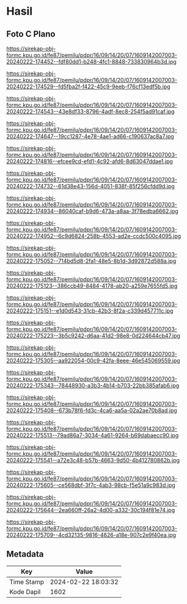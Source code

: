 # Hasil

## Foto C Plano

https://sirekap-obj-formc.kpu.go.id/fe87/pemilu/pdpr/16/09/14/20/07/1609142007003-20240222-174452--fdf80dd1-b248-4fc1-8848-733830964b3d.jpg

https://sirekap-obj-formc.kpu.go.id/fe87/pemilu/pdpr/16/09/14/20/07/1609142007003-20240222-174529--fd5fba2f-f422-45c9-9eeb-f76cf13edf5b.jpg

https://sirekap-obj-formc.kpu.go.id/fe87/pemilu/pdpr/16/09/14/20/07/1609142007003-20240222-174543--43e8df33-8796-4adf-8ec8-254f5ad91caf.jpg

https://sirekap-obj-formc.kpu.go.id/fe87/pemilu/pdpr/16/09/14/20/07/1609142007003-20240222-174647--19cc1287-4e78-4ae1-ad66-c190637ac8a7.jpg

https://sirekap-obj-formc.kpu.go.id/fe87/pemilu/pdpr/16/09/14/20/07/1609142007003-20240222-174816--efcee9cd-efd1-4c92-afd6-8d63047ddae1.jpg

https://sirekap-obj-formc.kpu.go.id/fe87/pemilu/pdpr/16/09/14/20/07/1609142007003-20240222-174732--61d38e43-156d-4051-838f-85f256cfdd9d.jpg

https://sirekap-obj-formc.kpu.go.id/fe87/pemilu/pdpr/16/09/14/20/07/1609142007003-20240222-174934--86040caf-b9d6-473a-a8aa-3f78edba6662.jpg

https://sirekap-obj-formc.kpu.go.id/fe87/pemilu/pdpr/16/09/14/20/07/1609142007003-20240222-174952--6c9d6824-258b-4553-ad2e-ccdc500c4095.jpg

https://sirekap-obj-formc.kpu.go.id/fe87/pemilu/pdpr/16/09/14/20/07/1609142007003-20240222-175052--714bd5d8-2fa1-48e5-8b1d-3d92872d588a.jpg

https://sirekap-obj-formc.kpu.go.id/fe87/pemilu/pdpr/16/09/14/20/07/1609142007003-20240222-175123--386ccb49-8484-4178-ab20-a259e7655fd5.jpg

https://sirekap-obj-formc.kpu.go.id/fe87/pemilu/pdpr/16/09/14/20/07/1609142007003-20240222-175151--e1d0d543-31cb-42b3-8f2a-c339d457711c.jpg

https://sirekap-obj-formc.kpu.go.id/fe87/pemilu/pdpr/16/09/14/20/07/1609142007003-20240222-175223--3b5c9242-d6aa-41d2-98e8-0d224644cb47.jpg

https://sirekap-obj-formc.kpu.go.id/fe87/pemilu/pdpr/16/09/14/20/07/1609142007003-20240222-175305--aa922054-00c9-42fa-8eee-46e545069559.jpg

https://sirekap-obj-formc.kpu.go.id/fe87/pemilu/pdpr/16/09/14/20/07/1609142007003-20240222-175343--78448930-a3b3-4b14-b703-22bb385afab6.jpg

https://sirekap-obj-formc.kpu.go.id/fe87/pemilu/pdpr/16/09/14/20/07/1609142007003-20240222-175408--673b78f6-fd3c-4ca6-aa5a-02a2ae70b8ad.jpg

https://sirekap-obj-formc.kpu.go.id/fe87/pemilu/pdpr/16/09/14/20/07/1609142007003-20240222-175513--79ad86a7-3034-4a61-9264-b69dabaecc90.jpg

https://sirekap-obj-formc.kpu.go.id/fe87/pemilu/pdpr/16/09/14/20/07/1609142007003-20240222-175541--a72e3c48-b57b-4663-9d50-4b412780862b.jpg

https://sirekap-obj-formc.kpu.go.id/fe87/pemilu/pdpr/16/09/14/20/07/1609142007003-20240222-175605--ce568dbf-3f7c-4ab3-98cb-f5e51a9c983d.jpg

https://sirekap-obj-formc.kpu.go.id/fe87/pemilu/pdpr/16/09/14/20/07/1609142007003-20240222-175644--2ea660ff-26a2-4d00-a332-30c194f81e74.jpg

https://sirekap-obj-formc.kpu.go.id/fe87/pemilu/pdpr/16/09/14/20/07/1609142007003-20240222-175709--4cd32135-9816-4626-a18e-907c2e9f40ea.jpg


## Metadata

| Key        | Value               |
| ---------- | ------------------- |
| Time Stamp | 2024-02-22 18:03:32 |
| Kode Dapil | 1602                |



